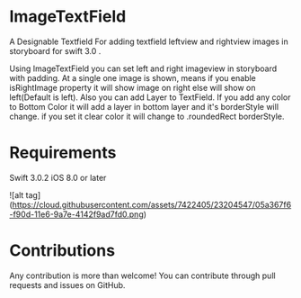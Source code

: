 # ImageTextField

A Designable Textfield For adding textfield leftview and rightview images in storyboard for swift 3.0 .

Using ImageTextField you can set left and right imageview in storyboard with padding. At a single one image is shown, means if you enable isRightImage property it will show image on right else will show on left(Default is left). Also you can add Layer to TextField. If you add any color to Bottom Color it will add a layer in bottom layer and it's borderStyle will change. if you set it clear color it will change to  .roundedRect borderStyle.

# Requirements

Swift 3.0.2
iOS 8.0 or later


![alt tag] (https://cloud.githubusercontent.com/assets/7422405/23204547/05a367f6-f90d-11e6-9a7e-4142f9ad7fd0.png)

# Contributions

Any contribution is more than welcome! You can contribute through pull requests and issues on GitHub.

